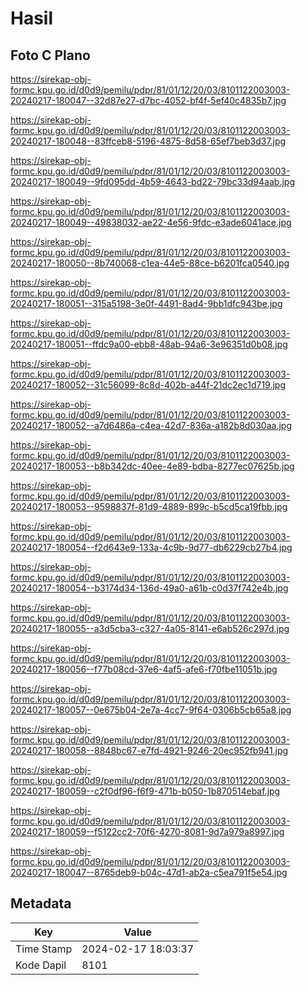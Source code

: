 # Hasil

## Foto C Plano

https://sirekap-obj-formc.kpu.go.id/d0d9/pemilu/pdpr/81/01/12/20/03/8101122003003-20240217-180047--32d87e27-d7bc-4052-bf4f-5ef40c4835b7.jpg

https://sirekap-obj-formc.kpu.go.id/d0d9/pemilu/pdpr/81/01/12/20/03/8101122003003-20240217-180048--83ffceb8-5196-4875-8d58-65ef7beb3d37.jpg

https://sirekap-obj-formc.kpu.go.id/d0d9/pemilu/pdpr/81/01/12/20/03/8101122003003-20240217-180049--9fd095dd-4b59-4643-bd22-79bc33d94aab.jpg

https://sirekap-obj-formc.kpu.go.id/d0d9/pemilu/pdpr/81/01/12/20/03/8101122003003-20240217-180049--49838032-ae22-4e56-9fdc-e3ade6041ace.jpg

https://sirekap-obj-formc.kpu.go.id/d0d9/pemilu/pdpr/81/01/12/20/03/8101122003003-20240217-180050--8b740068-c1ea-44e5-88ce-b6201fca0540.jpg

https://sirekap-obj-formc.kpu.go.id/d0d9/pemilu/pdpr/81/01/12/20/03/8101122003003-20240217-180051--315a5198-3e0f-4491-8ad4-9bb1dfc943be.jpg

https://sirekap-obj-formc.kpu.go.id/d0d9/pemilu/pdpr/81/01/12/20/03/8101122003003-20240217-180051--ffdc9a00-ebb8-48ab-94a6-3e96351d0b08.jpg

https://sirekap-obj-formc.kpu.go.id/d0d9/pemilu/pdpr/81/01/12/20/03/8101122003003-20240217-180052--31c56099-8c8d-402b-a44f-21dc2ec1d719.jpg

https://sirekap-obj-formc.kpu.go.id/d0d9/pemilu/pdpr/81/01/12/20/03/8101122003003-20240217-180052--a7d6486a-c4ea-42d7-836a-a182b8d030aa.jpg

https://sirekap-obj-formc.kpu.go.id/d0d9/pemilu/pdpr/81/01/12/20/03/8101122003003-20240217-180053--b8b342dc-40ee-4e89-bdba-8277ec07625b.jpg

https://sirekap-obj-formc.kpu.go.id/d0d9/pemilu/pdpr/81/01/12/20/03/8101122003003-20240217-180053--9598837f-81d9-4889-899c-b5cd5ca19fbb.jpg

https://sirekap-obj-formc.kpu.go.id/d0d9/pemilu/pdpr/81/01/12/20/03/8101122003003-20240217-180054--f2d643e9-133a-4c9b-9d77-db6229cb27b4.jpg

https://sirekap-obj-formc.kpu.go.id/d0d9/pemilu/pdpr/81/01/12/20/03/8101122003003-20240217-180054--b3174d34-136d-49a0-a61b-c0d37f742e4b.jpg

https://sirekap-obj-formc.kpu.go.id/d0d9/pemilu/pdpr/81/01/12/20/03/8101122003003-20240217-180055--a3d5cba3-c327-4a05-8141-e6ab526c297d.jpg

https://sirekap-obj-formc.kpu.go.id/d0d9/pemilu/pdpr/81/01/12/20/03/8101122003003-20240217-180056--f77b08cd-37e6-4af5-afe6-f70fbe11051b.jpg

https://sirekap-obj-formc.kpu.go.id/d0d9/pemilu/pdpr/81/01/12/20/03/8101122003003-20240217-180057--0e675b04-2e7a-4cc7-9f64-0306b5cb65a8.jpg

https://sirekap-obj-formc.kpu.go.id/d0d9/pemilu/pdpr/81/01/12/20/03/8101122003003-20240217-180058--8848bc67-e7fd-4921-9246-20ec952fb941.jpg

https://sirekap-obj-formc.kpu.go.id/d0d9/pemilu/pdpr/81/01/12/20/03/8101122003003-20240217-180059--c2f0df96-f6f9-471b-b050-1b870514ebaf.jpg

https://sirekap-obj-formc.kpu.go.id/d0d9/pemilu/pdpr/81/01/12/20/03/8101122003003-20240217-180059--f5122cc2-70f6-4270-8081-9d7a979a8997.jpg

https://sirekap-obj-formc.kpu.go.id/d0d9/pemilu/pdpr/81/01/12/20/03/8101122003003-20240217-180047--8765deb9-b04c-47d1-ab2a-c5ea791f5e54.jpg


## Metadata

| Key        | Value               |
| ---------- | ------------------- |
| Time Stamp | 2024-02-17 18:03:37 |
| Kode Dapil | 8101                |



